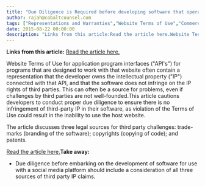 ```yaml
---
title: "Due Diligence is Required before developing software that operates with a social media platform"
author: rajah@cobaltcounsel.com
tags: ["Representations and Warranties","Website Terms of Use","Commercial Activities","Rajah"]
date: 2015-08-22 00:00:00
description: "Links from this article:Read the article here.Website Terms of Use for application program interfaces ('API's') for programs that..."
---
```


**Links from this article:**
[Read the article here.](http://www.lexology.com/library/detail.aspx?g=728f2293-2cdb-4cbf-aff7-dc62b1fc82c2)

Website Terms of Use for application program interfaces ("API's") for programs that are designed to work with that website often contain a representation that the developer owns the intellectual property ("IP") connected with that API, and that the software does not infringe on the IP rights of third parties. This can often be a source for problems, even if challenges by third parties are not well-founded.This article cautions developers to conduct proper due diligence to ensure there is no infringement of third-party IP in their software, as violation of the Terms of Use could result in the inability to use the host website.

The article discusses three legal sources for third party challenges: trade-marks (branding of the software); copyrights (copying of code); and patents.

[Read the article here.](http://www.lexology.com/library/detail.aspx?g=728f2293-2cdb-4cbf-aff7-dc62b1fc82c2)**Take away:**
- Due diligence before embarking on the development of software for use with a social media platform should include a consideration of all three sources of third party IP claims.